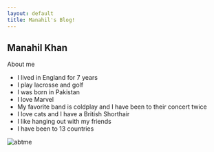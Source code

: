 ```yaml
---
layout: default
title: Manahil's Blog!
---
```



## Manahil Khan
About me
- I lived in England for 7 years
- I play lacrosse and golf
- I was born in Pakistan
- I love Marvel
- My favorite band is coldplay and I have been to their concert twice
- I love cats and I have a British Shorthair
- I like hanging out with my friends
- I have been to 13 countries

![abtme]({{site.baseurl}}/images/abtme.jpg)